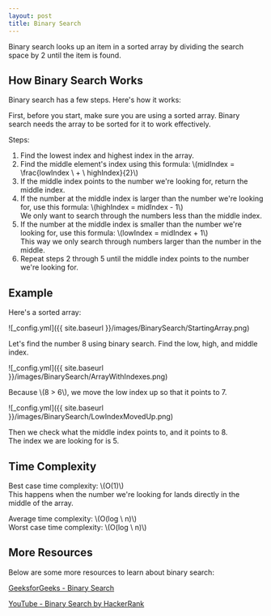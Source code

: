 ```yaml
---
layout: post
title: Binary Search
---
```


Binary search looks up an item in a sorted array by dividing the search space by 2 until the item is found.

## How Binary Search Works
Binary search has a few steps. Here's how it works:

First, before you start, make sure you are using a sorted array. 
Binary search needs the array to be sorted for it to work effectively.

Steps:  
1. Find the lowest index and highest index in the array.
2. Find the middle element's index using this formula: \\(midIndex = \frac{lowIndex \ + \ highIndex}{2}\\)
3. If the middle index points to the number we're looking for, return the middle index.
4. If the number at the middle index is larger than the number we're looking for, use this formula: \\(highIndex = midIndex - 1\\)  
We only want to search through the numbers less than the middle index.
5. If the number at the middle index is smaller than the number we're looking for, use this formula: \\(lowIndex = midIndex + 1\\)  
This way we only search through numbers larger than the number in the middle.
6. Repeat steps 2 through 5 until the middle index points to the number we're looking for.

## Example
Here's a sorted array:

![_config.yml]({{ site.baseurl }}/images/BinarySearch/StartingArray.png)

Let's find the number 8 using binary search.
Find the low, high, and middle index.

![_config.yml]({{ site.baseurl }}/images/BinarySearch/ArrayWithIndexes.png)

Because \\(8 > 6\\), we move the low index up so that it points to 7.

![_config.yml]({{ site.baseurl }}/images/BinarySearch/LowIndexMovedUp.png)

Then we check what the middle index points to, and it points to 8.  
The index we are looking for is 5.

## Time Complexity
Best case time complexity: \\(O(1)\\)   
This happens when the number we're looking for lands directly in the middle of the array.  

Average time complexity: \\(O(log \ n)\\)  
Worst case time complexity: \\(O(log \ n)\\)

## More Resources
Below are some more resources to learn about binary search:

[GeeksforGeeks - Binary Search](https://www.geeksforgeeks.org/binary-search/)

[YouTube - Binary Search by HackerRank](https://www.youtube.com/watch?v=P3YID7liBug)
